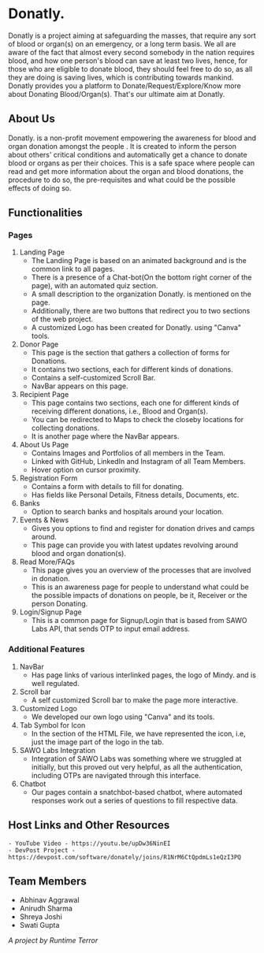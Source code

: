 # Donatly.
Donatly is a project aiming at safeguarding the masses, that require any sort of blood or organ(s) on an emergency, or a long term basis. We all are aware of the fact that almost every second somebody in the nation requires blood, and how one person's blood can save at least two lives, hence, for those who are eligible to donate blood, they should feel free to do so, as all they are doing is saving lives, which is contributing towards mankind. Donatly provides you a platform to Donate/Request/Explore/Know more about Donating Blood/Organ(s). That's our ultimate aim at Donatly. 

## About Us
Donatly. is a non-profit movement empowering the awareness for blood and organ donation amongst the people . It is created to inform the person about others' critical conditions and automatically get a chance to donate blood or organs as per their choices. This is a safe space where people can read and get more information about the organ and blood donations, the procedure to do so, the pre-requisites and what could be the possible effects of doing so. 

## Functionalities

### Pages
1. Landing Page
    - The Landing Page is based on an animated background and is the common link to all pages.
    - There is a presence of a Chat-bot(On the bottom right corner of the page), with an automated quiz section.
    - A small description to the organization Donatly. is mentioned on the page.
    - Additionally, there are two buttons that redirect you to two sections of the web project. 
    - A customized Logo has been created for Donatly. using "Canva" tools.
2. Donor Page
    - This page is the section that gathers a collection of forms for Donations.
    - It contains two sections, each for different kinds of donations.
    - Contains a self-customized Scroll Bar.
    - NavBar appears on this page.
3. Recipient Page
    - This page contains two sections, each one for different kinds of receiving different donations, i.e., Blood and Organ(s).
    - You can be redirected to Maps to check the closeby locations for collecting donations.
    - It is another page where the NavBar appears.
4. About Us Page
    - Contains Images and Portfolios of all members in the Team.
    - Linked with GitHub, LinkedIn and Instagram of all Team Members.
    - Hover option on cursor proximity.
5. Registration Form
    - Contains a form with details to fill for donating.
    - Has fields like Personal Details, Fitness details, Documents, etc.
6. Banks
    - Option to search banks and hospitals around your location.
7. Events & News
    - Gives you options to find and register for donation drives and camps around.
    - This page can provide you with latest updates revolving around blood and organ donation(s).
8. Read More/FAQs
    - This page gives you an overview of the processes that are involved in donation.
    - This is an awareness page for people to understand what could be the possible impacts of donations on people, be it, Receiver or the person Donating.
9. Login/Signup Page
    - This is a common page for Signup/Login that is based from SAWO Labs API, that sends OTP to input email address.

### Additional Features
1. NavBar
    - Has page links of various interlinked pages, the logo of Mindy. and is well regulated.
2. Scroll bar
    - A self customized Scroll bar to make the page more interactive.
3. Customized Logo
    - We developed our own logo using "Canva" and its tools.
4. Tab Symbol for Icon
    - In the <head> section of the HTML File, we have represented the icon, i.e, just the image part of the logo in the tab.
5. SAWO Labs Integration
    - Integration of SAWO Labs was something where we struggled at initially, but this proved out very helpful, as all the authentication, including OTPs are navigated through this interface.
6. Chatbot
    - Our pages contain a snatchbot-based chatbot, where automated responses work out a series of questions to fill respective data.
    
 ## Host Links and Other Resources
    - YouTube Video - https://youtu.be/upDw36NinEI
    - DevPost Project - https://devpost.com/software/donately/joins/R1NrM6CtQpdmLs1eQzI3PQ

 ## Team Members
  - Abhinav Aggrawal
  - Anirudh Sharma
  - Shreya Joshi
  - Swati Gupta
    
 *A project by Runtime Terror*
